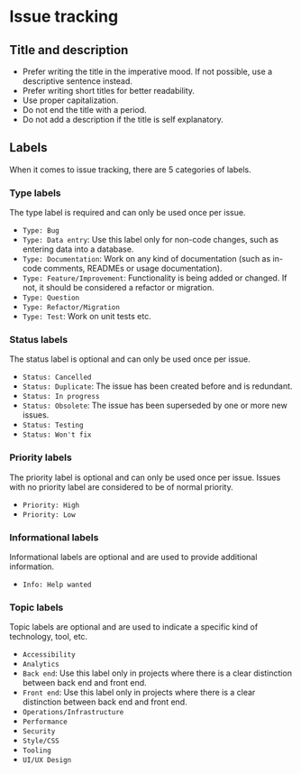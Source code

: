 # Issue tracking

## Title and description

- Prefer writing the title in the imperative mood. If not possible, use a descriptive sentence instead.
- Prefer writing short titles for better readability.
- Use proper capitalization.
- Do not end the title with a period.
- Do not add a description if the title is self explanatory.

## Labels

When it comes to issue tracking, there are 5 categories of labels.

### Type labels

The type label is required and can only be used once per issue.

- `Type: Bug`
- `Type: Data entry`: Use this label only for non-code changes, such as entering data into a database.
- `Type: Documentation`: Work on any kind of documentation (such as in-code comments, READMEs or usage documentation).
- `Type: Feature/Improvement`: Functionality is being added or changed. If not, it should be considered a refactor or migration.
- `Type: Question`
- `Type: Refactor/Migration`
- `Type: Test`: Work on unit tests etc.

### Status labels

The status label is optional and can only be used once per issue.

- `Status: Cancelled`
- `Status: Duplicate`: The issue has been created before and is redundant.
- `Status: In progress`
- `Status: Obsolete`: The issue has been superseded by one or more new issues.
- `Status: Testing`
- `Status: Won't fix`

### Priority labels

The priority label is optional and can only be used once per issue. Issues with no priority label are considered to be of normal priority.

- `Priority: High`
- `Priority: Low`

### Informational labels

Informational labels are optional and are used to provide additional information.

- `Info: Help wanted`

### Topic labels

Topic labels are optional and are used to indicate a specific kind of technology, tool, etc.

- `Accessibility`
- `Analytics`
- `Back end`: Use this label only in projects where there is a clear distinction between back end and front end.
- `Front end`: Use this label only in projects where there is a clear distinction between back end and front end.
- `Operations/Infrastructure`
- `Performance`
- `Security`
- `Style/CSS`
- `Tooling`
- `UI/UX Design`
